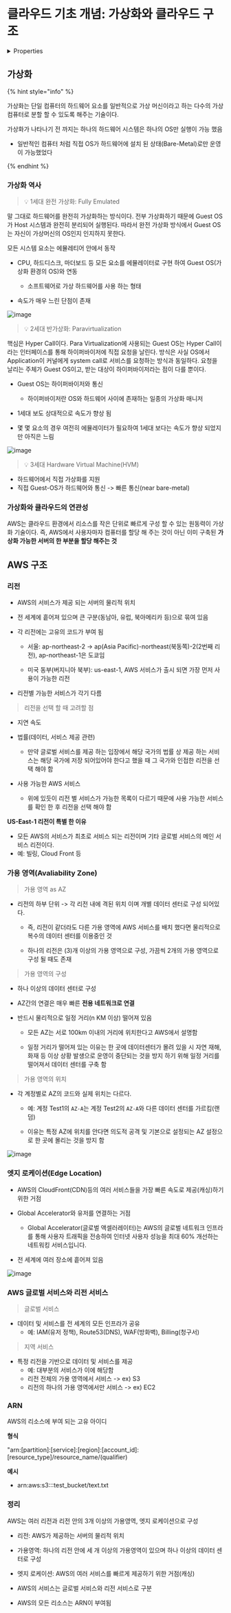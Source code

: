 # 클라우드 기초 개념: 가상화와 클라우드 구조

<details>

<summary>Properties</summary>

:pencil:2024.08.28

:page_facing_up: - [AWS 강의실](https://www.inflearn.com/course/%EC%89%BD%EA%B2%8C-%EC%84%A4%EB%AA%85%ED%95%98%EB%8A%94-aws-%EA%B8%B0%EC%B4%88/dashboard)

:paperclip: [가상화 참고 블로그](https://suyeon96.tistory.com/53#%EC%--%--%EC%-B%-C%EB%A-%-C%--Para%--Virtualization%--%EC%-D%B-%ED%--%B-%ED%--%--%EA%B-%B-)

:paperclip: [가용영역 참고 블로그](https://kangmin517.tistory.com/entry/AWS-1-%EC%9A%A9%EC%96%B4-%EB%B0%8F-%EA%B8%B0%EB%B3%B8-%EC%84%A4%EB%AA%85-%EB%A6%AC%EC%A0%84%EA%B3%BC-%EA%B0%80%EC%9A%A9-%EC%98%81%EC%97%AD-Region-and-Availability-Zone)

:paperclip: [글로벌 엑셀러레이터 참고 블로그](https://velog.io/@khyup0629/AWS-Global-Accelerator)


</details>



## 가상화

{% hint style="info" %}

가상화는 단일 컴퓨터의 하드웨어 요소를 일반적으로 가상 머신이라고 하는 다수의 가상 컴퓨터로 분할 할 수 있도록 해주는 기술이다.

가상화가 나타나기 전 까지는 하나의 하드웨어 시스템은 하나의 OS만 실행이 가능 했음
- 일반적인 컴퓨터 처럼 직접 OS가 하드웨어에 설치 된 상태(Bare-Metal)로만 운영이 가능했었다

{% endhint %}

### 가상화 역사

> :bulb: 1세대 완전 가상화: Fully Emulated

말 그대로 하드웨어를 완전히 가상화하는 방식이다. 전부 가상화하기 때문에 Guest OS가 Host 시스템과 완전히 분리되어 실행된다. 따라서 완전 가상화 방식에서 Guest OS는 자신이 가상머신의 OS인지 인지하지 못한다.


모든 시스템 요소는 에뮬레티어 안에서 동작

- CPU, 하드디스크, 마더보드 등 모든 요소를 에뮬레이터로 구현 하여 Guest OS(가상화 환경의 OS)와 연동

    - 소프트웨어로 가상 하드웨어를 사용 하는 형태

- 속도가 매우 느린 단점이 존재



![image](../../.gitbook/assets/fully_emulated.png)


> :bulb: 2세대 반가상화: Paravirtualization

핵심은 Hyper Call이다. Para Virtualization에 사용되는 Guest OS는 Hyper Call이라는 인터페이스를 통해 하이퍼바이저에 직접 요청을 날린다. 방식은 사실 OS에서 Application이 커널에게 system call로 서비스를 요청하는 방식과 동일하다. 요청을 날리는 주체가 Guest OS이고, 받는 대상이 하이퍼바이저라는 점이 다를 뿐이다.

- Guest OS는 하이퍼바이저와 통신

    - 하이퍼바이저란 OS와 하드웨어 사이에 존재하는 일종의 가상화 매니저

- 1세대 보도 상대적으로 속도가 향상 됨

- 몇 몇 요소의 경우 여전히 에뮬레이터가 필요하여 1세대 보다는 속도가 향상 되었지만 아직은 느림

![image](../../.gitbook/assets/paravirtualization.png)




> :bulb: 3세대 Hardware Virtual Machine(HVM)

- 하드웨어에서 직접 가상화를 지원
- 직접 Guest-OS가 하드웨어와 통신 -> 빠른 통신(near bare-metal)


### 가상화와 클라우드의 연관성

AWS는 클라우드 환경에서 리소스를 작은 단위로 빠르게 구성 할 수 있는 원동력이 가상화 기술이다. 즉, AWS에서 사용자마자 컴퓨터를 할당 해 주는 것이 아닌 이미 구축된 **가상화 가능한 서버의 한 부분을 할당 해주는 것**


## AWS 구조

### 리전

- AWS의 서비스가 제공 되는 서버의 물리적 위치

- 전 세계에 흩어져 있으며 큰 구분(동남아, 유럽, 북아메리카 등)으로 묶여 있음

- 각 리전에는 고유의 코드가 부여 됨
    - 서울: ap-northeast-2 -> ap(Asia Pacific)-northeast(북동쪽)-2(2번째 리전), ap-northeast-1은 도쿄임
    
    - 미국 동부(버지니아 북부): us-east-1, AWS 서비스가 출시 되면 가장 먼저 사용이 가능한 리전

- 리전별 가능한 서비스가 각기 다름


> 리전을 선택 할 때 고려할 점

- 지연 속도

- 법률(데이터, 서비스 제공 관련)
    - 만약 글로벌 서비스를 제공 하는 입장에서 해당 국가의 법률 상 제공 하는 서비스는 해당 국가에 저장 되어있어야 한다고 했을 때 그 국가와 인접한 리전을 선택 해야 함

- 사용 가능한 AWS 서비스
    - 위에 있듯이 리전 별 서비스가 가능한 목록이 다르기 때문에 사용 가능한 서비스를 확인 한 후 리전을 선택 해야 함

**US-East-1 리전이 특별 한 이유**

- 모든 AWS의 서비스가 최초로 서비스 되는 리전이며 기타 글로벌 서비스의 메인 서비스 리전이다.
- 예: 빌링, Cloud Front 등

### 가용 영역(Avaliability Zone)

> 가용 영역 as AZ

- 리전의 하부 단위 -> 각 리전 내에 격된 위치 이며 개별 데이터 센터로 구성 되어있다.
    - 즉, 리전이 같더라도 다른 가용 영역에 AWS 서비스를 배치 했다면 물리적으로 복수의 데이터 센터를 이용중인 것

    - 하나의 리전은 (3)개 이상의 가용 영역으로 구성, 가끔씩 2개의 가용 영역으로 구성 될 때도 존재


> 가용 영역의 구성

- 하나 이상의 데이터 센터로 구성

- AZ간의 연결은 매우 빠른 **전용 네트워크로 연결**

- 반드시 물리적으로 일정 거리(n KM 이상) 떨어져 있음
    - 모든 AZ는 서로 100km 이내의 거리에 위치한다고 AWS에서 설명함

    - 일정 거리가 떨어져 있는 이유는 한 곳에 데이터센터가 몰려 있을 시 자연 재해, 화재 등 이상 상황 발생으로 운영이 중단되는 것을 방지 하기 위해 일정 거리를 떨어져서 데이터 센터를 구축 함

> 가용 영역의 위치

- 각 계정별로 AZ의 코드와 실제 위치는 다르다.
    - 예: 계정 Test1의 `AZ-A`는 계정 Test2의 `AZ-A`와 다른 데이터 센터를 가르킴(랜덤)

    - 이유는 특정 AZ에 위치를 안다면 의도적 공격 및 기본으로 설정되는 AZ 설정으로 한 곳에 몰리는 것을 방지 함

![image](../../.gitbook/assets/az.png)


### 엣지 로케이션(Edge Location)

- AWS의 CloudFront(CDN)등의 여러 서비스들을 가장 빠른 속도로 제공(캐싱)하기 위한 거점

- Global Accelerator와 유저를 연결하는 거점
    - Global Accelerator(글로벌 액셀러레이터)는 AWS의 글로벌 네트워크 인프라를 통해 사용자 트래픽을 전송하여 인터넷 사용자 성능을 최대 60% 개선하는 네트워킹 서비스입니다.

- 전 세계에 여러 장소에 흩어져 있음

![image](../../.gitbook/assets/edge_location.png)


### AWS 글로벌 서비스와 리전 서비스

> 글로벌 서비스

- 데이터 및 서비스를 전 세계의 모든 인프라가 공유
    - 예: IAM(유저 정책), Route53(DNS), WAF(방화벽), Billing(청구서)


> 지역 서비스

- 특정 리전을 기반으로 데이터 및 서비스를 제공
    - 예: 대부분의 서비스가 이에 해당함
    - 리전 전체의 가용 영역에서 서비스 -> ex) S3
    - 리전의 하나의 가용 영역에서만 서비스 -> ex) EC2


### ARN

AWS의 리소스에 부여 되는 고유 아이디

**형식**

"arn:[partition]:[service]:[region]:[account_id]:[resource_type]/resource_name/(qualifier)

**예시**
- arn:aws:s3:::test_bucket/text.txt

### 정리

AWS는 여러 리전과 리전 안의 3개 이상의 가용영역, 엣지 로케이션으로 구성

- 리전: AWS가 제공하는 서버의 물리적 위치

- 가용영역: 하나의 리전 안에 세 개 이상의 가용영역이 있으며 하나 이상의 데이터 센터로 구성

- 엣지 로케이션: AWS의 여러 서비스를 빠르게 제공하기 위한 거점(캐싱)

- AWS의 서비스는 글로벌 서비스와 리전 서비스로 구분

- AWS의 모든 리소스는 ARN이 부여됨
